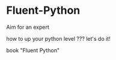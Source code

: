 # Fluent-Python
Aim for an expert

how to up your python level ???
let's do it!

book "Fluent Python"
